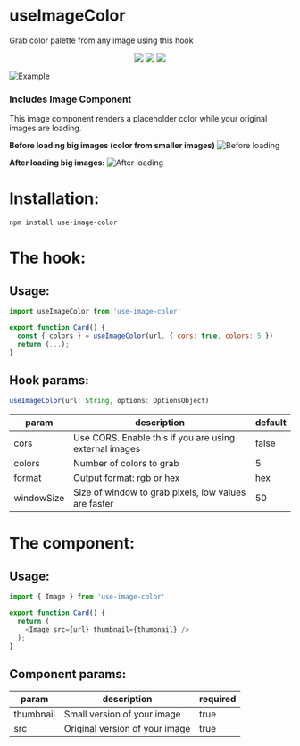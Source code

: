 # useImageColor
Grab color palette from any image using this hook

<p align="center">
  <a href="http://hits.dwyl.com/jeffersonlicet/use-image-color"><img src="http://hits.dwyl.com/jeffersonlicet/use-image-color.svg"></a>
  <a href="https://www.npmjs.com/package/use-image-color"><img src="https://img.shields.io/npm/v/use-image-color?style=flat-square"></a>
  <a href="https://bundlephobia.com/result?p=use-image-color@0.0.3"><img src="https://img.shields.io/bundlephobia/min/use-image-color?style=flat-square"></a>
</p>

![Example](https://i.postimg.cc/QCTjJ26r/a-min.png)

### Includes Image Component
This image component renders a placeholder color while your original images are loading.

**Before loading big images (color from smaller images)**
![Before loading](https://i.postimg.cc/QN27ZhZ1/b.png)

**After loading big images:**
![After loading](https://i.postimg.cc/BngPFFLB/c.png)

# Installation:
`npm install use-image-color`

# The hook:
## Usage:
```javascript
import useImageColor from 'use-image-color'

export function Card() {
  const { colors } = useImageColor(url, { cors: true, colors: 5 })
  return (...);
}
```

## Hook params:
```javascript
useImageColor(url: String, options: OptionsObject)
```
| param      | description                                            | default |
|------------|--------------------------------------------------------|---------|
| cors       | Use CORS. Enable this if you are using external images | false   |
| colors     | Number of colors to grab                               | 5       |
| format     | Output format: rgb or hex                              | hex     |
| windowSize | Size of window to grab pixels, low values are faster   | 50      |

# The component:
## Usage:
```javascript
import { Image } from 'use-image-color'

export function Card() {
  return (
    <Image src={url} thumbnail={thumbnail} />
  );
}
```

## Component params:
| param      | description                                            | required |
|------------|--------------------------------------------------------|---------|
| thumbnail  | Small version of your image  | true   |
| src     | Original version of your image | true       |

